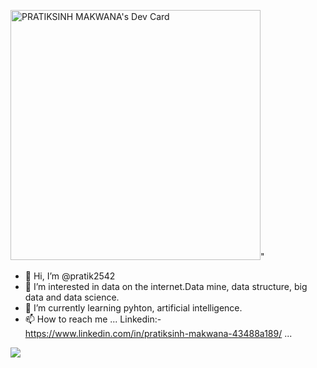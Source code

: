 <a href="https://app.daily.dev/pratik2542"><img src="https://api.daily.dev/devcards/0e2423ee4df14e04903d3e4dbc39e7c0.png?r=63t" width="400" alt="PRATIKSINH MAKWANA's Dev Card"/></a>"


- 👋 Hi, I’m @pratik2542
- 👀 I’m interested in data on the internet.Data mine, data structure, big data and data science.
- 🌱 I’m currently learning pyhton, artificial intelligence.
- 📫 How to reach me ...    Linkedin:- https://www.linkedin.com/in/pratiksinh-makwana-43488a189/     ...

<img src="https://github-readme-stats.vercel.app/api?username=pratik2542&&show_icons=true&title_color=ffffff&icon_color=bb2acf&text_color=daf7dc&bg_color=151515">


<!---
pratik2542/pratik2542 is a ✨ special ✨ repository because its `README.md` (this file) appears on your GitHub profile.
You can click the Preview link to take a look at your changes.
--->
